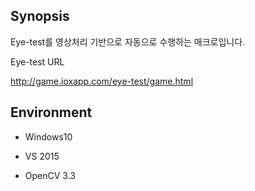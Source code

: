## Synopsis

Eye-test를 영상처리 기반으로 자동으로 수행하는 매크로입니다. 

Eye-test URL

http://game.ioxapp.com/eye-test/game.html 

## Environment

- Windows10

- VS 2015

- OpenCV 3.3
